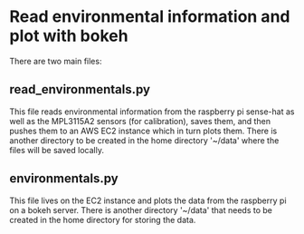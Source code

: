 # Read environmental information and plot with bokeh

There are two main files:

## read_environmentals.py
This file reads environmental information from the raspberry pi sense-hat as
well as the MPL3115A2 sensors (for calibration), saves them, and then pushes
them to an AWS EC2 instance which in turn plots them.
There is another directory to be created in the home directory '~/data' where
the files will be saved locally.

## environmentals.py
This file lives on the EC2 instance and plots the data from the raspberry pi on
a bokeh server.  There is another directory '~/data' that needs to be created
in the home directory for storing the data.
